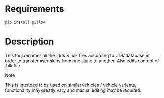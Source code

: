 # Requirements 
`pip install pillow`

# Description
This tool renames all the .dds & .blk files according to CDK database in order to transfer user skins from one plane to another. Also edits content of .blk file

> [!NOTE]
> This is intended to be used on similar vehicles / vehicle varients, functionality may greatly vary and manual editing may be required.
